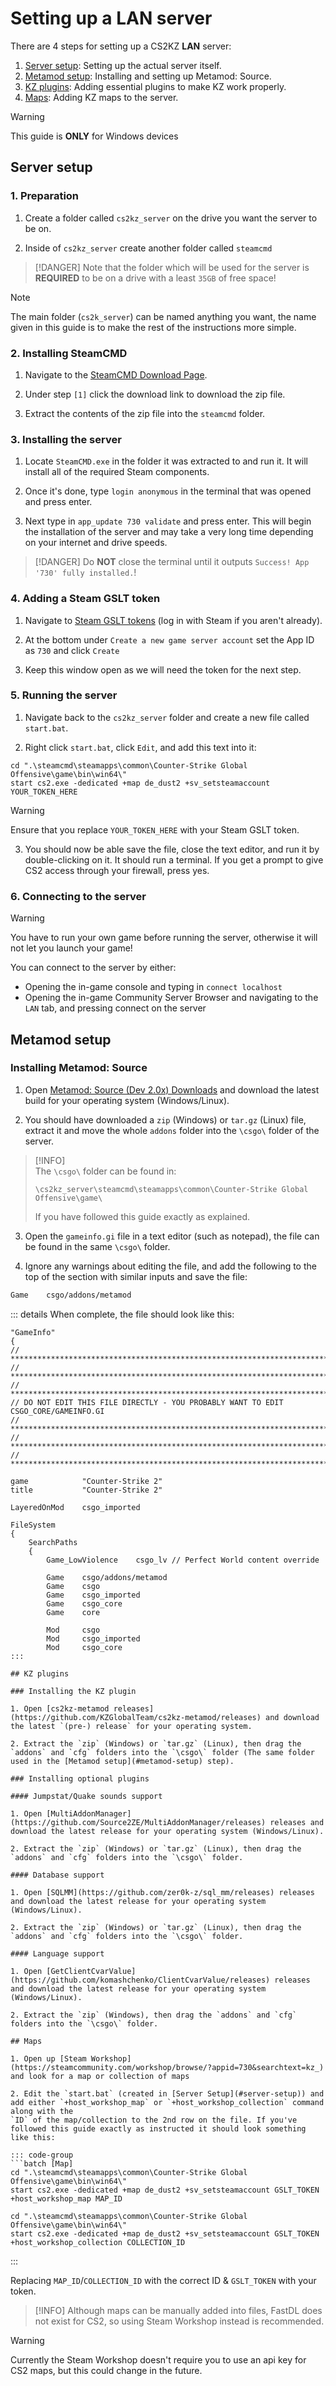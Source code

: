 # Setting up a LAN server

There are 4 steps for setting up a CS2KZ **LAN** server:

1. [Server setup](#server-setup): Setting up the actual server itself.
2. [Metamod setup](#metamod-setup): Installing and setting up Metamod: Source.
3. [KZ plugins](#kz-plugins): Adding essential plugins to make KZ work properly.
4. [Maps](#adding-maps): Adding KZ maps to the server.



> [!WARNING]
> This guide is **ONLY** for Windows devices

## Server setup

### 1. Preparation

1. Create a folder called `cs2kz_server` on the drive you want the server to be on.

2. Inside of `cs2kz_server` create another folder called `steamcmd`

>[!DANGER]
> Note that the folder which will be used for the server is **REQUIRED** to be on a drive with a least
> `35GB` of free space!

>[!NOTE]
> The main folder (`cs2k_server`) can be named anything you want, the name given in this guide is to make the rest of the
> instructions more simple.

### 2. Installing SteamCMD

1. Navigate to the [SteamCMD Download Page](https://developer.valvesoftware.com/wiki/SteamCMD#Downloading_SteamCMD).

2. Under step `[1]` click the download link to download the zip file.

3. Extract the contents of the zip file into the `steamcmd` folder.



### 3. Installing the server

1. Locate `SteamCMD.exe` in the folder it was extracted to and run it. It will install all of the required Steam components.

2. Once it's done, type `login anonymous` in the terminal that was opened and press enter.

3. Next type in `app_update 730 validate` and press enter. This will begin the installation of the server and may take a very long time depending on your internet and drive speeds.

>[!DANGER]
> Do **NOT** close the terminal until it outputs `Success! App '730' fully installed.`!

### 4. Adding a Steam GSLT token

1. Navigate to [Steam GSLT tokens](https://steamcommunity.com/dev/managegameservers) (log in with Steam if you aren't already).

2. At the bottom under `Create a new game server account` set the App ID as `730` and click `Create`

3. Keep this window open as we will need the token for the next step.

### 5. Running the server

1. Navigate back to the `cs2kz_server` folder and create a new file called `start.bat`.

2. Right click `start.bat`, click `Edit`, and add this text into it:

```batch
cd ".\steamcmd\steamapps\common\Counter-Strike Global Offensive\game\bin\win64\"
start cs2.exe -dedicated +map de_dust2 +sv_setsteamaccount YOUR_TOKEN_HERE
```
> [!WARNING]
> Ensure that you replace `YOUR_TOKEN_HERE` with your Steam GSLT token.

3. You should now be able save the file, close the text editor, and run it by double-clicking on it. It should run a terminal.
If you get a prompt to give CS2 access through your firewall, press yes.

### 6. Connecting to the server

> [!WARNING]
> You have to run your own game before running the server, otherwise it will not let you launch your game!

You can connect to the server by either:
- Opening the in-game console and typing in `connect localhost`
- Opening the in-game Community Server Browser and navigating to the `LAN` tab, and pressing connect on the server

## Metamod setup

### Installing Metamod: Source

1. Open [Metamod: Source (Dev 2.0x) Downloads](https://www.sourcemm.net/downloads.php/?branch=master) and download the
latest build for your operating system (Windows/Linux).

2. You should have downloaded a `zip` (Windows) or `tar.gz` (Linux) file, extract it and move the whole `addons` folder into 
the `\csgo\` folder of the server.

> [!INFO]  
> The `\csgo\` folder can be found in:
> ```batch
> \cs2kz_server\steamcmd\steamapps\common\Counter-Strike Global Offensive\game\
>```
> If you have followed this guide exactly as explained.

3. Open the `gameinfo.gi` file in a text editor (such as notepad), the file can be found in the same `\csgo\` folder.

4. Ignore any warnings about editing the file, and add the following to the top of the section with similar inputs and save the file:  
```txt
Game    csgo/addons/metamod
```

::: details When complete, the file should look like this:
```txt{22}
"GameInfo"
{
// ********************************************************************************
// ********************************************************************************
// ********************************************************************************
// DO NOT EDIT THIS FILE DIRECTLY - YOU PROBABLY WANT TO EDIT CSGO_CORE/GAMEINFO.GI
// ********************************************************************************
// ********************************************************************************
// ********************************************************************************

game            "Counter-Strike 2"
title           "Counter-Strike 2"

LayeredOnMod    csgo_imported

FileSystem
{
    SearchPaths
    {
        Game_LowViolence    csgo_lv // Perfect World content override

        Game    csgo/addons/metamod
        Game    csgo
        Game    csgo_imported
        Game    csgo_core
        Game    core

        Mod     csgo
        Mod     csgo_imported
        Mod     csgo_core
:::  

## KZ plugins

### Installing the KZ plugin

1. Open [cs2kz-metamod releases](https://github.com/KZGlobalTeam/cs2kz-metamod/releases) and download the latest `(pre-) release` for your operating system.

2. Extract the `zip` (Windows) or `tar.gz` (Linux), then drag the `addons` and `cfg` folders into the `\csgo\` folder (The same folder used in the [Metamod setup](#metamod-setup) step).

### Installing optional plugins

#### Jumpstat/Quake sounds support

1. Open [MultiAddonManager](https://github.com/Source2ZE/MultiAddonManager/releases) releases and download the latest release for your operating system (Windows/Linux).

2. Extract the `zip` (Windows) or `tar.gz` (Linux), then drag the `addons` and `cfg` folders into the `\csgo\` folder.

#### Database support

1. Open [SQLMM](https://github.com/zer0k-z/sql_mm/releases) releases and download the latest release for your operating system (Windows/Linux).

2. Extract the `zip` (Windows) or `tar.gz` (Linux), then drag the `addons` and `cfg` folders into the `\csgo\` folder.

#### Language support

1. Open [GetClientCvarValue](https://github.com/komashchenko/ClientCvarValue/releases) releases and download the latest release for your operating system (Windows/Linux).

2. Extract the `zip` (Windows), then drag the `addons` and `cfg` folders into the `\csgo\` folder.

## Maps

1. Open up [Steam Workshop](https://steamcommunity.com/workshop/browse/?appid=730&searchtext=kz_) and look for a map or collection of maps

2. Edit the `start.bat` (created in [Server Setup](#server-setup)) and add either `+host_workshop_map` or `+host_workshop_collection` command along with the
`ID` of the map/collection to the 2nd row on the file. If you've followed this guide exactly as instructed it should look something like this:

::: code-group
```batch [Map]
cd ".\steamcmd\steamapps\common\Counter-Strike Global Offensive\game\bin\win64\"
start cs2.exe -dedicated +map de_dust2 +sv_setsteamaccount GSLT_TOKEN +host_workshop_map MAP_ID
```
```batch [Collection]  
cd ".\steamcmd\steamapps\common\Counter-Strike Global Offensive\game\bin\win64\"  
start cs2.exe -dedicated +map de_dust2 +sv_setsteamaccount GSLT_TOKEN +host_workshop_collection COLLECTION_ID
```
:::

Replacing `MAP_ID`/`COLLECTION_ID` with the correct ID & `GSLT_TOKEN` with your token.

> [!INFO]
> Although maps can be manually added into files, FastDL does not exist for CS2, so using Steam Workshop instead is recommended.

> [!WARNING]
> Currently the Steam Workshop doesn't require you to use an api key for CS2 maps, but this could change in the future.
